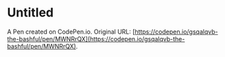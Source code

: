 # Untitled

A Pen created on CodePen.io. Original URL: [https://codepen.io/gsqalqvb-the-bashful/pen/MWNRrQX](https://codepen.io/gsqalqvb-the-bashful/pen/MWNRrQX).

